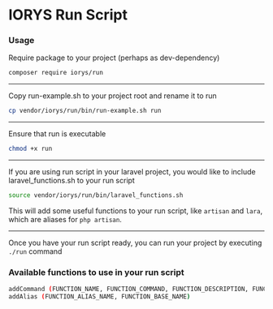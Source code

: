 # IORYS Run Script

### Usage

Require package to your project (perhaps as dev-dependency)

```bash
composer require iorys/run
```

---

Copy run-example.sh to your project root and rename it to run

```bash
cp vendor/iorys/run/bin/run-example.sh run
```

---

Ensure that run is executable

```bash
chmod +x run
```

---

If you are using run script in your laravel project, you would like to include laravel_functions.sh to your run script

```bash
source vendor/iorys/run/bin/laravel_functions.sh
```

This will add some useful functions to your run script, like `artisan` and `lara`, which are aliases for `php artisan`.

---

Once you have your run script ready, you can run your project by executing `./run` command

### Available functions to use in your run script

```bash
addCommand (FUNCTION_NAME, FUNCTION_COMMAND, FUNCTION_DESCRIPTION, FUNCTION_USAGE)
addAlias (FUNCTION_ALIAS_NAME, FUNCTION_BASE_NAME)
```